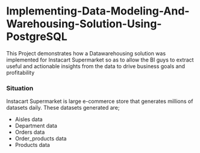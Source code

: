 # Implementing-Data-Modeling-And-Warehousing-Solution-Using-PostgreSQL
This Project demonstrates how a Datawarehousing solution was implemented for Instacart Supermarket so as to allow the BI guys to extract useful and actionable insights from the data to drive business goals and profitability

### Situation
Instacart Supermarket is large e-commerce store that generates millions of datasets daily. 
These datasets generated are;
*  Aisles data
*  Department data
*  Orders data
*  Order_products data
*  Products data
